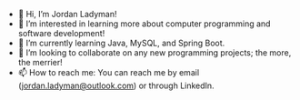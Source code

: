 - 👋 Hi, I’m Jordan Ladyman!
- 👀 I’m interested in learning more about computer programming and software development!
- 🌱 I’m currently learning Java, MySQL, and Spring Boot.
- 💞️ I’m looking to collaborate on any new programming projects; the more, the merrier!
- 📫 How to reach me: You can reach me by email (jordan.ladyman@outlook.com) or through LinkedIn.

<!---
ladymanj/ladymanj is a ✨ special ✨ repository because its `README.md` (this file) appears on your GitHub profile.
You can click the Preview link to take a look at your changes.
--->
